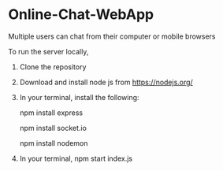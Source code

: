 # Online-Chat-WebApp
Multiple users can chat from their computer or mobile browsers


To run the server locally,

1. Clone the repository

2. Download and install node js from https://nodejs.org/

3. In your terminal, install the following:

   npm install express

   npm install socket.io

   npm install nodemon

4. In your terminal, npm start index.js

